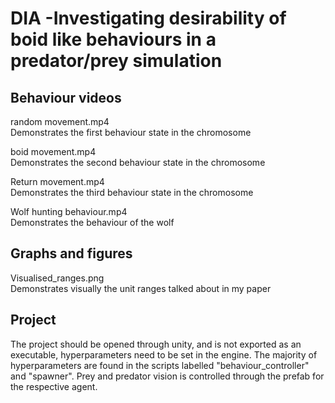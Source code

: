 # DIA -Investigating desirability of boid like behaviours in a predator/prey simulation


## Behaviour videos


random movement.mp4  
Demonstrates the first behaviour state in the chromosome  


boid movement.mp4  
Demonstrates the second behaviour state in the chromosome  


Return movement.mp4  
Demonstrates the third behaviour state in the chromosome  


Wolf hunting behaviour.mp4  
Demonstrates the behaviour of the wolf  

## Graphs and figures

Visualised_ranges.png  
Demonstrates visually the unit ranges talked about in my paper  

## Project
The project should be opened through unity, and is not exported as an executable, hyperparameters need to be set in the engine.
The majority of hyperparameters are found in the scripts labelled "behaviour_controller" and "spawner".
Prey and predator vision is controlled through the prefab for the respective agent.

